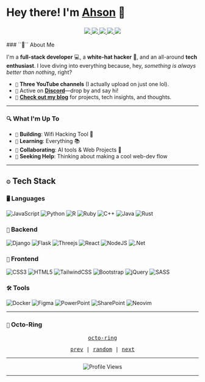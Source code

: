 <h1> Hey there! I'm <a href="https://github.com/ahson01">Ahson</a> 👋  
</h1>
<h3 align=center>
  <a href="https://github.com/antonkomarev/github-profile-views-counter/">
    <img src="https://views.whatilearened.today/views/github/ahson01/ahson01.svg">
  </a>
  <a href="https://shields.io/">
    <img src="https://img.shields.io/github/stars/ahson01color=yellow&logo=github">
  </a>
  <a href="https://github.com/ahson01?tab=followers">
    <img src="https://img.shields.io/github/followers/ahson01?logo=github">
  </a>
  <a href="https://raw.githubusercontent.com/ahson01/ahson01/refs/heads/main/LICENSE">
    <img src="https://img.shields.io/github/license/ahson01/ahson01">
  </a>
  <a href="https://github.com/gitlimes/discord-md-badge/">
    <img src="https://dcbadge.limes.pink/api/shield/1225181022828892223">
  </a>
</h3>
### ``🚀`` About Me

I'm a **full-stack developer** 💻, a **white-hat hacker** 🔐, and an all-around **tech enthusiast**. I love diving into everything because, hey, *something is always better than nothing*, right? 

- ``🎥`` **Three YouTube channels** (I actually upload on just one lol).
- ``💬`` Active on **[Discord](https://discord.gg/GDZmRbe2ND)**—drop by and say hi!
- ``📝`` **[Check out my blog](https://techsleekblogs.vercel.app/)** for projects, tech insights, and thoughts.

---

### ``🔍`` What I'm Up To

- ``🔭`` **Building**: Wifi Hacking Tool 🤖  
- ``🌱`` **Learning**: Everything 📚  
- ``👯`` **Collaborating**: AI tools & Web Projects 🧠  
- ``🎨`` **Seeking Help**: Thinking about making a cool web-dev flow

---

## ``⚙️`` Tech Stack

### ``🖥️`` Languages
![JavaScript](https://img.shields.io/badge/javascript-%23323330.svg?style=for-the-badge&logo=javascript&logoColor=%23F7DF1E)
![Python](https://img.shields.io/badge/python-3670A0?style=for-the-badge&logo=python&logoColor=ffdd54)
![R](https://img.shields.io/badge/r-%23276DC3.svg?style=for-the-badge&logo=r&logoColor=white)
![Ruby](https://img.shields.io/badge/ruby-%23CC342D.svg?style=for-the-badge&logo=ruby&logoColor=white)
![C++](https://img.shields.io/badge/c++-%2300599C.svg?style=for-the-badge&logo=c%2B%2B&logoColor=white)
![Java](https://img.shields.io/badge/java-%23ED8B00.svg?style=for-the-badge&logo=openjdk&logoColor=white)
![Rust](https://img.shields.io/badge/Rust-orange?style=for-the-badge&logo=rust&logoColor=white)

### ``🔧`` Backend
![Django](https://img.shields.io/badge/django-%23092E20.svg?style=for-the-badge&logo=django&logoColor=white)
![Flask](https://img.shields.io/badge/flask-%23000.svg?style=for-the-badge&logo=flask&logoColor=white)
![Threejs](https://img.shields.io/badge/threejs-black?style=for-the-badge&logo=three.js&logoColor=white)
![React](https://img.shields.io/badge/react-%2320232a.svg?style=for-the-badge&logo=react&logoColor=%2361DAFB)
![NodeJS](https://img.shields.io/badge/node.js-6DA55F?style=for-the-badge&logo=node.js&logoColor=white)
![.Net](https://img.shields.io/badge/.NET-5C2D91?style=for-the-badge&logo=.net&logoColor=white)

### ``🎨`` Frontend
![CSS3](https://img.shields.io/badge/css3-%231572B6.svg?style=for-the-badge&logo=css3&logoColor=white)
![HTML5](https://img.shields.io/badge/html5-%23E34F26.svg?style=for-the-badge&logo=html5&logoColor=white)
![TailwindCSS](https://img.shields.io/badge/tailwindcss-%2338B2AC.svg?style=for-the-badge&logo=tailwind-css&logoColor=white)
![Bootstrap](https://img.shields.io/badge/bootstrap-%238511FA.svg?style=for-the-badge&logo=bootstrap&logoColor=white)
![jQuery](https://img.shields.io/badge/jquery-%230769AD.svg?style=for-the-badge&logo=jquery&logoColor=white)
![SASS](https://img.shields.io/badge/SASS-hotpink.svg?style=for-the-badge&logo=SASS&logoColor=white)

### ``🛠️`` Tools
![Docker](https://img.shields.io/badge/docker-%230db7ed.svg?style=for-the-badge&logo=docker&logoColor=white)
![Figma](https://img.shields.io/badge/figma-%23F24E1E.svg?style=for-the-badge&logo=figma&logoColor=white)
![PowerPoint](https://img.shields.io/badge/Microsoft_PowerPoint-B7472A?style=for-the-badge&logo=microsoft-powerpoint&logoColor=white)
![SharePoint](https://img.shields.io/badge/Microsoft_SharePoint-0078D4?style=for-the-badge&logo=microsoft-sharepoint&logoColor=white)
![Neovim](https://img.shields.io/badge/NeoVim-%2357A143.svg?&style=for-the-badge&logo=neovim&logoColor=white)

---

### ``🔗`` Octo-Ring
<p align="center">
  <samp>
    <a href="https://octo-ring.com/">octo-ring</a>
  </samp>
</p>

<p align="center">
  <samp>
    <a href="https://octo-ring.com/p/ahson01/prev">prev</a> |
    <a href="https://octo-ring.com/p/ahson01/random">random</a> |
    <a href="https://octo-ring.com/p/ahson01/next">next</a>
  </samp>
</p>

---

<p align="center">
  <img src="https://komarev.com/ghpvc/?username=ahson01&style=for-the-badge" alt="Profile Views">
</p>

---

